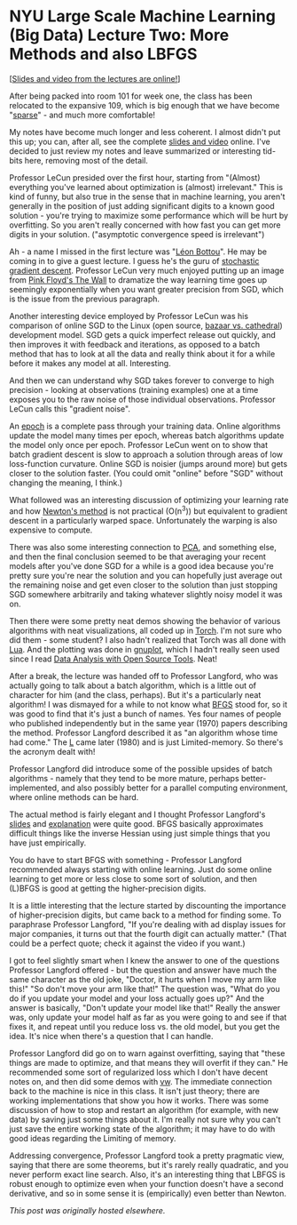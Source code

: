 # NYU Large Scale Machine Learning (Big Data) Lecture Two: More Methods and also LBFGS


[<a href="http://cilvr.cs.nyu.edu/doku.php?id=courses:bigdata:slides:start">Slides and video from the lectures are online!</a>]

After being packed into room 101 for week one, the class has been relocated to the expansive 109, which is big enough that we have become "<a href="http://en.wikipedia.org/wiki/Sparse_matrix">sparse</a>" - and much more comfortable!

My notes have become much longer and less coherent. I almost didn't put this up; you can, after all, see the complete <a href="http://cilvr.cs.nyu.edu/doku.php?id=courses:bigdata:slides:start">slides and video</a> online. I've decided to just review my notes and leave summarized or interesting tid-bits here, removing most of the detail.

Professor LeCun presided over the first hour, starting from "(Almost) everything you've learned about optimization is (almost) irrelevant." This is kind of funny, but also true in the sense that in machine learning, you aren't generally in the position of just adding significant digits to a known good solution - you're trying to maximize some performance which will be hurt by overfitting. So you aren't really concerned with how fast you can get more digits in your solution. ("asymptotic convergence speed is irrelevant")

Ah - a name I missed in the first lecture was "<a href="http://leon.bottou.org/">L&#233;on Bottou</a>". He may be coming in to give a guest lecture. I guess he's the guru of <a href="http://leon.bottou.org/projects/sgd">stochastic gradient descent</a>. Professor LeCun very much enjoyed putting up an image from <a href="http://en.wikipedia.org/wiki/The_Wall">Pink Floyd's The Wall</a> to dramatize the way learning time goes up seemingly exponentially when you want greater precision from SGD, which is the issue from the previous paragraph.

Another interesting device employed by Professor LeCun was his comparison of online SGD to the Linux (open source, <a href="http://en.wikipedia.org/wiki/The_Cathedral_and_the_Bazaar">bazaar vs. cathedral</a>) development model. SGD gets a quick imperfect release out quickly, and then improves it with feedback and iterations, as opposed to a batch method that has to look at all the data and really think about it for a while before it makes any model at all. Interesting.

And then we can understand why SGD takes forever to converge to high precision - looking at observations (training examples) one at a time exposes you to the raw noise of those individual observations. Professor LeCun calls this "gradient noise".

<span>An <a href="http://www.cse.unsw.edu.au/~billw/mldict.html#epoch">epoch</a> is a complete pass through your training data. Online algorithms update the model many times per epoch, whereas batch algorithms update the model only once per epoch. Professor LeCun went on to show that batch gradient descent is slow to approach a solution through areas of low loss-function curvature. Online SGD is noisier (jumps around more) but gets closer to the solution faster. (You could omit "online" before "SGD" without changing the meaning, I think.)</span>

What followed was an interesting discussion of optimizing your learning rate and how <a href="http://en.wikipedia.org/wiki/Newton%27s_method_in_optimization">Newton's method</a> is not practical (O(n<sup>3</sup>)) but equivalent to gradient descent in a particularly warped space. Unfortunately the warping is also expensive to compute.

<span>There was also some interesting connection to <a href="http://en.wikipedia.org/wiki/Principal_component_analysis">PCA</a>, and something else, and then the final conclusion seemed to be that averaging your recent models after you've done SGD for a while is a good idea because you're pretty sure you're near the solution and you can hopefully just average out the remaining noise and get even closer to the solution than just stopping SGD somewhere arbitrarily and taking whatever slightly noisy model it was on.</span>

Then there were some pretty neat demos showing the behavior of various algorithms with neat visualizations, all coded up in <a href="http://www.torch.ch/">Torch</a>. I'm not sure who did them - some student? I also hadn't realized that Torch was all done with <a href="http://www.lua.org/">Lua</a>. And the plotting was done in&#160;<a href="http://www.gnuplot.info/">gnuplot</a>, which I hadn't really seen used since I read <a href="http://shop.oreilly.com/product/9780596802363.do">Data Analysis with Open Source Tools</a>. Neat!

After a break, the lecture was handed off to Professor Langford, who was actually going to talk about a batch algorithm, which is a little out of character for him (and the class, perhaps). But it's a particularly neat algorithm! I was dismayed for a while to not know what <a href="http://en.wikipedia.org/wiki/BFGS_method">BFGS</a> stood for, so it was good to find that it's just a bunch of names. Yes four names of people who published independently but in the same year (1970) papers describing the method. Professor Langford described it as "an algorithm whose time had come." The <a href="http://en.wikipedia.org/wiki/Limited-memory_BFGS">L</a> came later (1980) and is just Limited-memory. So there's the acronym dealt with!

Professor Langford did introduce some of the possible upsides of batch algorithms - namely that they tend to be more mature, perhaps better-implemented, and also possibly better for a parallel computing environment, where online methods can be hard.

The actual method is fairly elegant and I thought Professor Langford's <a href="http://cilvr.cs.nyu.edu/diglib/lsml/lecture02-lbfgs.pdf">slides</a> and <a href="http://techtalks.tv/talks/bfgs-and-limited-storage-bfgs/57928/">explanation</a> were quite good. BFGS basically approximates difficult things like the inverse Hessian using just simple things that you have just empirically.

You do have to start BFGS with something - Professor Langford recommended always starting with online learning. Just do some online learning to get more or less close to some sort of solution, and then (L)BFGS is good at getting the higher-precision digits.

It is a little interesting that the lecture started by discounting the importance of higher-precision digits, but came back to a method for finding some. To paraphrase Professor Langford, "If you're dealing with ad display issues for major companies, it turns out that the fourth digit can actually matter." (That could be a perfect quote; check it against the video if you want.)

I got to feel slightly smart when I knew the answer to one of the questions Professor Langford offered - but the question and answer have much the same character as the old joke, "Doctor, it hurts when I move my arm like this!" "So don't move your arm like that!" The question was, "What do you do if you update your model and your loss actually goes up?" And the answer is basically, "Don't update your model like that!" Really the answer was, only update your model half as far as you were going to and see if that fixes it, and repeat until you reduce loss vs. the old model, but you get the idea. It's nice when there's a question that I can handle.

Professor Langford did go on to warn against overfitting, saying that "these things are made to optimize, and that means they will overfit if they can." He recommended some sort of regularized loss which I don't have decent notes on, and then did some demos with <a href="http://hunch.net/~vw/">vw</a>. The immediate connection back to the machine is nice in this class. It isn't just theory; there are working implementations that show you how it works. There was some discussion of how to stop and restart an algorithm (for example, with new data) by saving just some things about it. I'm really not sure why you can't just save the entire working state of the algorithm; it may have to do with good ideas regarding the Limiting of memory.

Addressing convergence, Professor Langford took a pretty pragmatic view, saying that there are some theorems, but it's rarely really quadratic, and you never perform exact line search. Also, it's an interesting thing that LBFGS is robust enough to optimize even when your function doesn't have a second derivative, and so in some sense it is (empirically) even better than Newton.



*This post was originally hosted elsewhere.*
